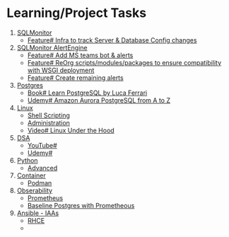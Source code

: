 # Learning/Project Tasks
1. [SQLMonitor](https://github.com/imajaydwivedi/SQLMonitor)
   - [Feature# Infra to track Server & Database Config changes](https://github.com/imajaydwivedi/SQLMonitor/issues/3)
2. [SQLMonitor AlertEngine](https://github.com/imajaydwivedi/SQLMonitor/issues/2)
   - [Feature# Add MS teams bot & alerts](https://github.com/imajaydwivedi/SQLMonitor/issues/21)
   - [Feature# ReOrg scripts/modules/packages to ensure compatibility with WSGI deployment](https://github.com/imajaydwivedi/SQLMonitor/issues/22)
   - [Feature# Create remaining alerts](https://github.com/imajaydwivedi/SQLMonitor/issues/2)
3. [Postgres](https://www.enterprisedb.com/postgres-tutorials/introduction-postgresql-performance-tuning-and-optimization)
   - [Book# Learn PostgreSQL by Luca Ferrari](https://www.packtpub.com/product/learn-postgresql-second-edition/9781837635641)
   - [Udemy# Amazon Aurora PostgreSQL from A to Z](https://www.udemy.com/share/1068Lm3@n7dACC_NKfS8kQijrJW_09-GcmOYkQQtX_t6TgNh4qlvGmKsWqyR1UsRIVWN96-H/)
4. [Linux]()
   - [Shell Scripting]()
   - [Administration]()
   - [Video# Linux Under the Hood]()
5. [DSA]()
   - [YouTube# ]()
   - [Udemy# ]()
6. [Python]()
   - [Advanced]()
7. [Container]()
   - [Podman]()
8. [Obserability]()
   - [Prometheus]()
   - [Baseline Postgres with Prometheous]()
9. [Ansible - IAAs]()
    - [RHCE]()
    - 